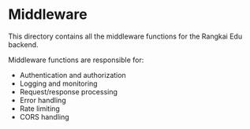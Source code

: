 # Middleware

This directory contains all the middleware functions for the Rangkai Edu backend.

Middleware functions are responsible for:
- Authentication and authorization
- Logging and monitoring
- Request/response processing
- Error handling
- Rate limiting
- CORS handling